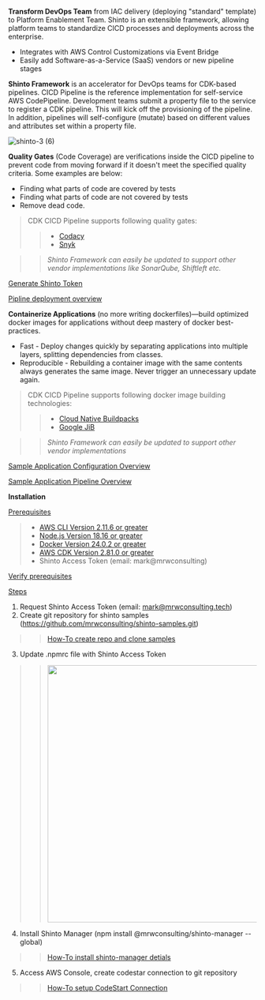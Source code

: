 **Transform DevOps Team** from IAC delivery (deploying "standard" template) to Platform Enablement Team. Shinto is an extensible framework, allowing platform teams to standardize CICD processes and deployments across the enterprise.

- Integrates with AWS Control Customizations via Event Bridge
- Easily add Software-as-a-Service (SaaS) vendors or new pipeline stages

**Shinto Framework** is an accelerator for DevOps teams for CDK-based pipelines. CICD Pipeline is the reference implementation for self-service AWS CodePipeline. Development teams submit a property file to the service to register a CDK pipeline. This will kick off the provisioning of the pipeline. In addition, pipelines will self-configure (mutate) based on different values and attributes set within a property file.

![shinto-3 (6)](https://github.com/mrwconsulting/shinto-samples/assets/82276384/298c8f35-c8f2-4b46-8cbd-b6374489bc5f)

**Quality Gates** (Code Coverage) are verifications inside the CICD pipeline to prevent code from moving forward if it doesn't meet the specified quality criteria. Some examples are below:

- Finding what parts of code are covered by tests
- Finding what parts of code are not covered by tests
- Remove dead code.

> CDK CICD Pipeline supports following quality gates:
>> - [Codacy](https:www.codacy.com)
>> - [Snyk](https://snyk.io/)

>>*Shinto Framework can easily be updated to support other vendor implementations like SonarQube, Shiftleft etc.*

[Generate Shinto Token](https://github.com/mrwconsulting/shinto-samples/assets/82276384/f69c277b-e9d5-4c69-8bf8-d382e69755c1)

[Pipline deployment overview](https://github.com/mrwconsulting/shinto-samples/assets/82276384/a14122b9-1487-4be7-8062-be93672eebf2)

**Containerize Applications** (no more writing dockerfiles)—build optimized docker images for applications without deep mastery of docker best-practices.
- Fast - Deploy changes quickly by separating applications into multiple layers, splitting dependencies from classes.
- Reproducible - Rebuilding a container image with the same contents always generates the same image. Never trigger an unnecessary update again.

> CDK CICD Pipeline supports following docker image building technologies: 
>> - [Cloud Native Buildpacks](https://buildpacks.io/)
>> - [Google JiB](https://cloud.google.com/java/getting-started/jib)

>>*Shinto Framework can easily be updated to support other vendor implementations*

[Sample Application Configuration Overview](https://github.com/mrwconsulting/shinto-samples/assets/82276384/b274c79f-5ddc-4c85-8435-a95bca77904e)

[Sample Application Pipeline Overview](https://github.com/mrwconsulting/shinto-samples/assets/82276384/dd724622-3476-4cc8-9912-d8de5275394a)

**Installation**

<ins>Prerequisites</ins>
> - [AWS CLI Version 2.11.6 or greater](https://docs.aws.amazon.com/cli/latest/userguide/getting-started-install.html)
> - [Node.js Version 18.16 or greater](https://nodejs.org/en/download)
> - [Docker Version 24.0.2 or greater](https://docs.docker.com/engine/install/)
> - [AWS CDK Version 2.81.0 or greater](https://aws.amazon.com/getting-started/guides/setup-cdk/module-two/)
> - Shinto Access Token (email: mark@mrwconsulting)

[Verify prerequisites](https://github.com/mrwconsulting/shinto-samples/assets/82276384/e28a80f7-a7ad-4dcf-ade1-b2edc47ed68c)

<ins>Steps</ins>
1. Request Shinto Access Token (email: mark@mrwconsulting.tech)
2. Create git repository for shinto samples (https://github.com/mrwconsulting/shinto-samples.git)
>> [How-To create repo and clone samples](https://github.com/mrwconsulting/shinto-samples/assets/82276384/0a7bc586-010e-4cee-871b-ef919f086499)

3. Update .npmrc file with Shinto Access Token
>> <img width="521" src="https://github.com/mrwconsulting/shinto-samples/assets/82276384/bd628b4d-1c24-4d6a-a9ed-3484310ea8c1">

4. Install Shinto Manager (npm install @mrwconsulting/shinto-manager --global)
>>[How-To install shinto-manager detials](https://github.com/mrwconsulting/shinto-samples/assets/82276384/63528b99-b2d0-42e6-a077-4bf7e02d9071)

5. Access AWS Console, create codestar connection to git repository
>> [How-To setup CodeStart Connection](https://github.com/mrwconsulting/shinto-samples/assets/82276384/1a5575dd-399f-4ddd-9224-41fdfaa0a194)
